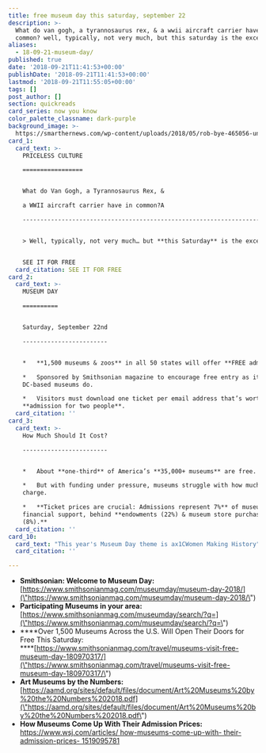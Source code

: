 ```yaml
---
title: free museum day this saturday, september 22
description: >-
  What do van gogh, a tyrannosaurus rex, & a wwii aircraft carrier have in
  common? well, typically, not very much, but this saturday is the exception.
aliases:
  - 18-09-21-museum-day/
published: true
date: '2018-09-21T11:41:53+00:00'
publishDate: '2018-09-21T11:41:53+00:00'
lastmod: '2018-09-21T11:55:05+00:00'
tags: []
post_author: []
section: quickreads
card_series: now you know
color_palette_classname: dark-purple
background_image: >-
  https://smarthernews.com/wp-content/uploads/2018/05/rob-bye-465056-unsplash.jpg
card_1:
  card_text: >-
    PRICELESS CULTURE

    =================


    What do Van Gogh, a Tyrannosaurus Rex, &  

    a WWII aircraft carrier have in common?A

    -----------------------------------------------------------------------------------


    > Well, typically, not very much… but **this Saturday** is the exception.


    SEE IT FOR FREE
  card_citation: SEE IT FOR FREE
card_2:
  card_text: >-
    MUSEUM DAY

    ==========


    Saturday, September 22nd

    ------------------------


    *   **1,500 museums & zoos** in all 50 states will offer **FREE admission**.

    *   Sponsored by Smithsonian magazine to encourage free entry as its
    DC-based museums do.

    *   Visitors must download one ticket per email address that’s worth free
    **admission for two people**.
  card_citation: ''
card_3:
  card_text: >-
    How Much Should It Cost?

    ------------------------


    *   About **one-third** of America’s **35,000+ museums** are free.

    *   But with funding under pressure, museums struggle with how much to
    charge.

    *   **Ticket prices are crucial: Admissions represent 7%** of museum’s
    financial support, behind **endowments (22%) & museum store purchases
    (8%).**
  card_citation: ''
card_10:
  card_text: "This year's Museum Day theme is ax1CWomen Making History" recognizing female trailblazers in arts, sciences, innovation, and culture. Click to find participating museums in your area.nn[view sources](https://smarthernews.com/18-09-21-museum-day/)"
  card_citation: ''

---
```

*   **Smithsonian: Welcome to Museum Day:**  
    [https://www.smithsonianmag.com/museumday/museum-day-2018/](\"https://www.smithsonianmag.com/museumday/museum-day-2018/\")
*   **Participating Museums in your area:**  
    [https://www.smithsonianmag.com/museumday/search/?q=](\"https://www.smithsonianmag.com/museumday/search/?q=\")
*   ****Over 1,500 Museums Across the U.S. Will Open Their Doors for Free This Saturday:  
    ****[https://www.smithsonianmag.com/travel/museums-visit-free-museum-day-180970317/](\"https://www.smithsonianmag.com/travel/museums-visit-free-museum-day-180970317/\")
*   **Art Museums by the Numbers:**  
    [https://aamd.org/sites/default/files/document/Art%20Museums%20by%20the%20Numbers%202018.pdf](\"https://aamd.org/sites/default/files/document/Art%20Museums%20by%20the%20Numbers%202018.pdf\")
*   **How Museums Come Up With Their Admission Prices:**  
    [https://www.wsj.com/articles/ how-museums-come-up-with- their-admission-prices- 1519095781](\"https://www.wsj.com/articles/how-museums-come-up-with-their-admission-prices-1519095781\")
